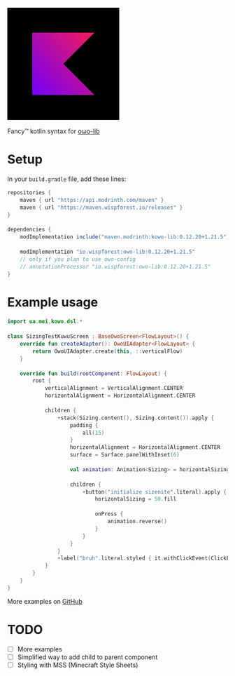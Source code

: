 ![Icon](https://raw.githubusercontent.com/MeiNanziiii/kowo-lib/main/images/icon_256px.png)

Fancy™ kotlin syntax for [oωo-lib](https://modrinth.com/mod/owo-lib)

# Setup

In your `build.gradle` file, add these lines:

```gradle
repositories {
    maven { url "https://api.modrinth.com/maven" }
    maven { url "https://maven.wispforest.io/releases" }
}

dependencies {
    modImplementation include("maven.modrinth:kowo-lib:0.12.20+1.21.5")

    modImplementation "io.wispforest:owo-lib:0.12.20+1.21.5"
    // only if you plan to use owo-config
    // annotationProcessor "io.wispforest:owo-lib:0.12.20+1.21.5"
}
```

# Example usage

```kt
import ua.mei.kowo.dsl.*

class SizingTestKuwuScreen : BaseOwoScreen<FlowLayout>() {
    override fun createAdapter(): OwoUIAdapter<FlowLayout> {
        return OwoUIAdapter.create(this, ::verticalFlow)
    }

    override fun build(rootComponent: FlowLayout) {
        root {
            verticalAlignment = VerticalAlignment.CENTER
            horizontalAlignment = HorizontalAlignment.CENTER

            children {
                +stack(Sizing.content(), Sizing.content()).apply {
                    padding {
                        all(15)
                    }
                    horizontalAlignment = HorizontalAlignment.CENTER
                    surface = Surface.panelWithInset(6)

                    val animation: Animation<Sizing> = horizontalSizing().animate(500, Easing.CUBIC, 75.fill)

                    children {
                        +button("initialize sizenite".literal).apply {
                            horizontalSizing = 50.fill

                            onPress {
                                animation.reverse()
                            }
                        }
                    }
                }
                +label("bruh".literal.styled { it.withClickEvent(ClickEvent.OpenUrl(URI.create("https://wispforest.io"))) })
            }
        }
    }
}

```

More examples on [GitHub](https://github.com/MeiNanziiii/kowo-lib/tree/1.21.5/src/test/kotlin/ua/mei/kuwu/client/screen)

# TODO

- [ ] More examples
- [ ] Simplified way to add child to parent component
- [ ] Styling with MSS (Minecraft Style Sheets)
